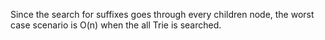 

Since the search for suffixes goes through every children node, the worst case scenario is O(n) when the all Trie is searched.